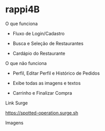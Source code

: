 # rappi4B

O que funciona

- Fluxo de Login/Cadastro

- Busca e Seleção de Restaurantes

- Cardápio do Restaurante 



O que não funciona

- Perfil, Editar Perfil e Histórico de Pedidos

- Exibe todas as imagens e textos

- Carrinho e Finalizar Compra

Link Surge

https://spotted-operation.surge.sh

Imagens

